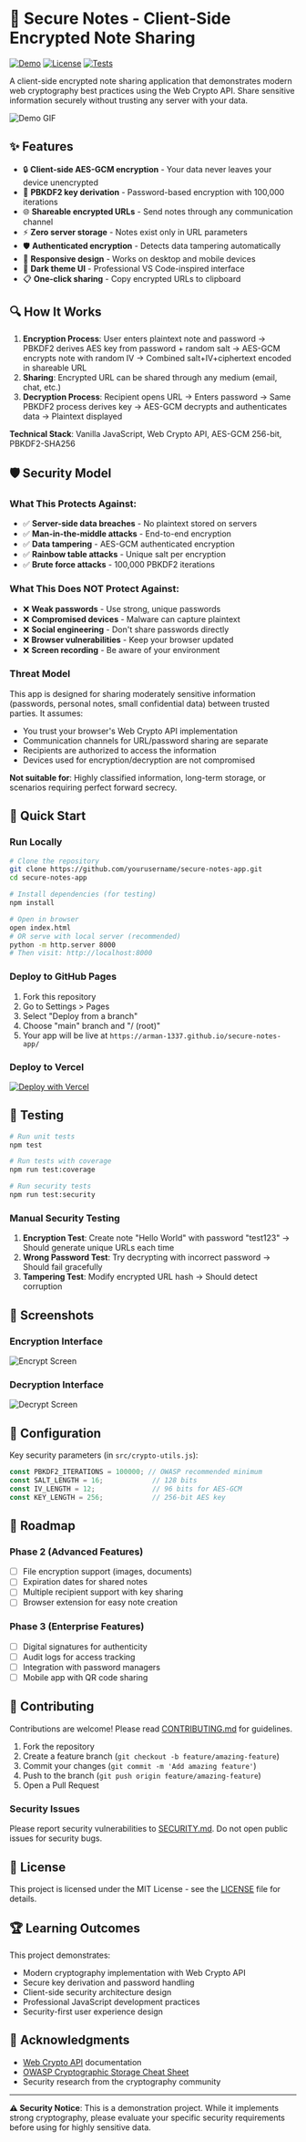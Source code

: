 # 🔐 Secure Notes - Client-Side Encrypted Note Sharing

[![Demo](https://img.shields.io/badge/demo-live-brightgreen)](https://yourusername.github.io/secure-notes-app)
[![License](https://img.shields.io/badge/license-MIT-blue.svg)](LICENSE)
[![Tests](https://img.shields.io/badge/tests-passing-success)](https://github.com/yourusername/secure-notes-app/actions)

A client-side encrypted note sharing application that demonstrates modern web cryptography best practices using the Web Crypto API. Share sensitive information securely without trusting any server with your data.

![Demo GIF](docs/screenshots/demo.gif)

## ✨ Features

- 🔒 **Client-side AES-GCM encryption** - Your data never leaves your device unencrypted
- 🔑 **PBKDF2 key derivation** - Password-based encryption with 100,000 iterations
- 🌐 **Shareable encrypted URLs** - Send notes through any communication channel
- ⚡ **Zero server storage** - Notes exist only in URL parameters
- 🛡️ **Authenticated encryption** - Detects data tampering automatically
- 📱 **Responsive design** - Works on desktop and mobile devices
- 🎨 **Dark theme UI** - Professional VS Code-inspired interface
- 📋 **One-click sharing** - Copy encrypted URLs to clipboard

## 🔍 How It Works

1. **Encryption Process**: User enters plaintext note and password → PBKDF2 derives AES key from password + random salt → AES-GCM encrypts note with random IV → Combined salt+IV+ciphertext encoded in shareable URL
2. **Sharing**: Encrypted URL can be shared through any medium (email, chat, etc.)
3. **Decryption Process**: Recipient opens URL → Enters password → Same PBKDF2 process derives key → AES-GCM decrypts and authenticates data → Plaintext displayed

**Technical Stack**: Vanilla JavaScript, Web Crypto API, AES-GCM 256-bit, PBKDF2-SHA256

## 🛡️ Security Model

### What This Protects Against:
- ✅ **Server-side data breaches** - No plaintext stored on servers
- ✅ **Man-in-the-middle attacks** - End-to-end encryption
- ✅ **Data tampering** - AES-GCM authenticated encryption
- ✅ **Rainbow table attacks** - Unique salt per encryption
- ✅ **Brute force attacks** - 100,000 PBKDF2 iterations

### What This Does NOT Protect Against:
- ❌ **Weak passwords** - Use strong, unique passwords
- ❌ **Compromised devices** - Malware can capture plaintext
- ❌ **Social engineering** - Don't share passwords directly
- ❌ **Browser vulnerabilities** - Keep your browser updated
- ❌ **Screen recording** - Be aware of your environment

### Threat Model
This app is designed for sharing moderately sensitive information (passwords, personal notes, small confidential data) between trusted parties. It assumes:
- You trust your browser's Web Crypto API implementation
- Communication channels for URL/password sharing are separate
- Recipients are authorized to access the information
- Devices used for encryption/decryption are not compromised

**Not suitable for**: Highly classified information, long-term storage, or scenarios requiring perfect forward secrecy.

## 🚀 Quick Start

### Run Locally
```bash
# Clone the repository
git clone https://github.com/yourusername/secure-notes-app.git
cd secure-notes-app

# Install dependencies (for testing)
npm install

# Open in browser
open index.html
# OR serve with local server (recommended)
python -m http.server 8000
# Then visit: http://localhost:8000
```

### Deploy to GitHub Pages
1. Fork this repository
2. Go to Settings > Pages
3. Select "Deploy from a branch"
4. Choose "main" branch and "/ (root)"
5. Your app will be live at `https://arman-1337.github.io/secure-notes-app/`

### Deploy to Vercel
[![Deploy with Vercel](https://vercel.com/button)](https://vercel.com/new/clone?repository-url=https%3A%2F%2Fgithub.com%2Fyourusername%2Fsecure-notes-app)

## 🧪 Testing

```bash
# Run unit tests
npm test

# Run tests with coverage
npm run test:coverage

# Run security tests
npm run test:security
```

### Manual Security Testing
1. **Encryption Test**: Create note "Hello World" with password "test123" → Should generate unique URLs each time
2. **Wrong Password Test**: Try decrypting with incorrect password → Should fail gracefully
3. **Tampering Test**: Modify encrypted URL hash → Should detect corruption

## 📸 Screenshots

### Encryption Interface
![Encrypt Screen](docs/screenshots/encrypt-screen.png)

### Decryption Interface  
![Decrypt Screen](docs/screenshots/decrypt-screen.png)

## 🔧 Configuration

Key security parameters (in `src/crypto-utils.js`):
```javascript
const PBKDF2_ITERATIONS = 100000; // OWASP recommended minimum
const SALT_LENGTH = 16;            // 128 bits
const IV_LENGTH = 12;              // 96 bits for AES-GCM
const KEY_LENGTH = 256;            // 256-bit AES key
```

## 🚧 Roadmap

### Phase 2 (Advanced Features)
- [ ] File encryption support (images, documents)
- [ ] Expiration dates for shared notes
- [ ] Multiple recipient support with key sharing
- [ ] Browser extension for easy note creation

### Phase 3 (Enterprise Features)
- [ ] Digital signatures for authenticity
- [ ] Audit logs for access tracking
- [ ] Integration with password managers
- [ ] Mobile app with QR code sharing

## 🤝 Contributing

Contributions are welcome! Please read [CONTRIBUTING.md](docs/CONTRIBUTING.md) for guidelines.

1. Fork the repository
2. Create a feature branch (`git checkout -b feature/amazing-feature`)
3. Commit your changes (`git commit -m 'Add amazing feature'`)
4. Push to the branch (`git push origin feature/amazing-feature`)
5. Open a Pull Request

### Security Issues
Please report security vulnerabilities to [SECURITY.md](docs/SECURITY.md). Do not open public issues for security bugs.

## 📄 License

This project is licensed under the MIT License - see the [LICENSE](LICENSE) file for details.

## 🏆 Learning Outcomes

This project demonstrates:
- Modern cryptography implementation with Web Crypto API
- Secure key derivation and password handling
- Client-side security architecture design
- Professional JavaScript development practices
- Security-first user experience design

## 🙏 Acknowledgments

- [Web Crypto API](https://developer.mozilla.org/en-US/docs/Web/API/Web_Crypto_API) documentation
- [OWASP Cryptographic Storage Cheat Sheet](https://cheatsheetseries.owasp.org/cheatsheets/Cryptographic_Storage_Cheat_Sheet.html)
- Security research from the cryptography community

---

**⚠️ Security Notice**: This is a demonstration project. While it implements strong cryptography, please evaluate your specific security requirements before using for highly sensitive data.
